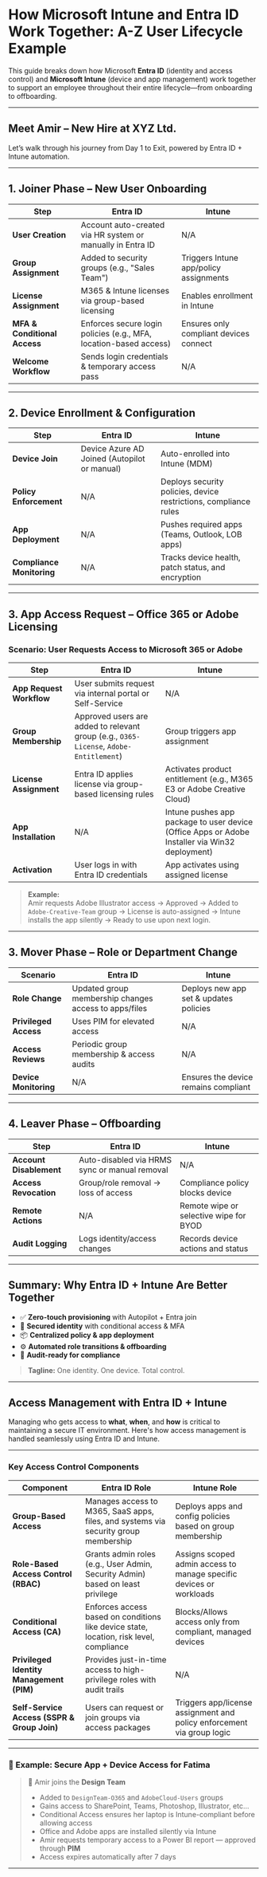 # How Microsoft Intune and Entra ID Work Together: A-Z User Lifecycle Example
This guide breaks down how Microsoft **Entra ID** (identity and access control) and **Microsoft Intune** (device and app management) work together to support an employee throughout their entire lifecycle—from onboarding to offboarding.

---

## Meet Amir – New Hire at XYZ Ltd.

Let’s walk through his journey from Day 1 to Exit, powered by Entra ID + Intune automation.

---

## 1. Joiner Phase – New User Onboarding

| Step | Entra ID | Intune |
|------|----------|--------|
| **User Creation** | Account auto-created via HR system or manually in Entra ID | N/A |
| **Group Assignment** | Added to security groups (e.g., "Sales Team") | Triggers Intune app/policy assignments |
| **License Assignment** | M365 & Intune licenses via group-based licensing | Enables enrollment in Intune |
| **MFA & Conditional Access** | Enforces secure login policies (e.g., MFA, location-based access) | Ensures only compliant devices connect |
| **Welcome Workflow** | Sends login credentials & temporary access pass | N/A |

---

## 2. Device Enrollment & Configuration

| Step | Entra ID | Intune |
|------|----------|--------|
| **Device Join** | Device Azure AD Joined (Autopilot or manual) | Auto-enrolled into Intune (MDM) |
| **Policy Enforcement** | N/A | Deploys security policies, device restrictions, compliance rules |
| **App Deployment** | N/A | Pushes required apps (Teams, Outlook, LOB apps) |
| **Compliance Monitoring** | N/A | Tracks device health, patch status, and encryption |

---
## 3. App Access Request – Office 365 or Adobe Licensing

### Scenario: User Requests Access to Microsoft 365 or Adobe

| Step | Entra ID | Intune |
|------|----------|--------|
| **App Request Workflow** | User submits request via internal portal or Self-Service | N/A |
| **Group Membership** | Approved users are added to relevant group (e.g., `O365-License`, `Adobe-Entitlement`) | Group triggers app assignment |
| **License Assignment** | Entra ID applies license via group-based licensing rules | Activates product entitlement (e.g., M365 E3 or Adobe Creative Cloud) |
| **App Installation** | N/A | Intune pushes app package to user device (Office Apps or Adobe Installer via Win32 deployment) |
| **Activation** | User logs in with Entra ID credentials | App activates using assigned license |

> **Example:**  
> Amir requests Adobe Illustrator access → Approved → Added to `Adobe-Creative-Team` group → License is auto-assigned → Intune installs the app silently → Ready to use upon next login.

---

## 3. Mover Phase – Role or Department Change

| Scenario | Entra ID | Intune |
|----------|----------|--------|
| **Role Change** | Updated group membership changes access to apps/files | Deploys new app set & updates policies |
| **Privileged Access** | Uses PIM for elevated access | N/A |
| **Access Reviews** | Periodic group membership & access audits | N/A |
| **Device Monitoring** | N/A | Ensures the device remains compliant |

---

## 4. Leaver Phase – Offboarding

| Step | Entra ID | Intune |
|------|----------|--------|
| **Account Disablement** | Auto-disabled via HRMS sync or manual removal | N/A |
| **Access Revocation** | Group/role removal → loss of access | Compliance policy blocks device |
| **Remote Actions** | N/A | Remote wipe or selective wipe for BYOD |
| **Audit Logging** | Logs identity/access changes | Records device actions and status |

---

## Summary: Why Entra ID + Intune Are Better Together

- ✅ **Zero-touch provisioning** with Autopilot + Entra join
- 🔐 **Secured identity** with conditional access & MFA
- 📦 **Centralized policy & app deployment**
- ⚙️ **Automated role transitions & offboarding**
- 🧾 **Audit-ready for compliance**

> **Tagline:** One identity. One device. Total control.

---
## Access Management with Entra ID + Intune

Managing who gets access to **what**, **when**, and **how** is critical to maintaining a secure IT environment. Here's how access management is handled seamlessly using Entra ID and Intune.

---

### Key Access Control Components

| Component | Entra ID Role | Intune Role |
|-----------|---------------|-------------|
| **Group-Based Access** | Manages access to M365, SaaS apps, files, and systems via security group membership | Deploys apps and config policies based on group membership |
| **Role-Based Access Control (RBAC)** | Grants admin roles (e.g., User Admin, Security Admin) based on least privilege | Assigns scoped admin access to manage specific devices or workloads |
| **Conditional Access (CA)** | Enforces access based on conditions like device state, location, risk level, compliance | Blocks/Allows access only from compliant, managed devices |
| **Privileged Identity Management (PIM)** | Provides just-in-time access to high-privilege roles with audit trails | N/A |
| **Self-Service Access (SSPR & Group Join)** | Users can request or join groups via access packages | Triggers app/license assignment and policy enforcement via group logic |

---

### 🔁 Example: Secure App + Device Access for Fatima

> 🔄 Amir joins the **Design Team**  
> - Added to `DesignTeam-O365` and `AdobeCloud-Users` groups  
> - Gains access to SharePoint, Teams, Photoshop, Illustrator, etc...
> - Conditional Access ensures her laptop is Intune-compliant before allowing access  
> - Office and Adobe apps are installed silently via Intune  
> - Amir requests temporary access to a Power BI report — approved through **PIM**  
> - Access expires automatically after 7 days

---



